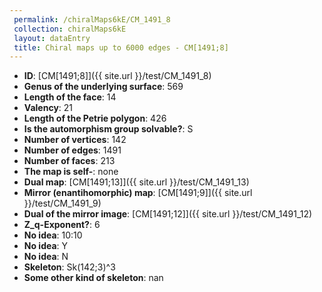 ```yaml
--- 
 permalink: /chiralMaps6kE/CM_1491_8 
 collection: chiralMaps6kE
 layout: dataEntry
 title: Chiral maps up to 6000 edges - CM[1491;8]
---
```


- **ID**: [CM[1491;8]]({{ site.url }}/test/CM_1491_8)
- **Genus of the underlying surface**: 569
- **Length of the face**: 14
- **Valency**: 21
- **Length of the Petrie polygon**: 426
- **Is the automorphism group solvable?**: S
- **Number of vertices**: 142
- **Number of edges**: 1491
- **Number of faces**: 213
- **The map is self-**: none
- **Dual map**: [CM[1491;13]]({{ site.url }}/test/CM_1491_13)
- **Mirror (enantihomorphic) map**: [CM[1491;9]]({{ site.url }}/test/CM_1491_9)
- **Dual of the mirror image**: [CM[1491;12]]({{ site.url }}/test/CM_1491_12)
- **Z_q-Exponent?**: 6
- **No idea**:  10:10
- **No idea**: Y
- **No idea**: N
- **Skeleton**: Sk(142;3)^3
- **Some other kind of skeleton**: nan
